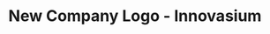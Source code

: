 ---
hide: hide
layout: post
title: New Company Logo - Innovasium
type: blog
img: innologo.png
vimeo: 
youtube:  
comments: true
---